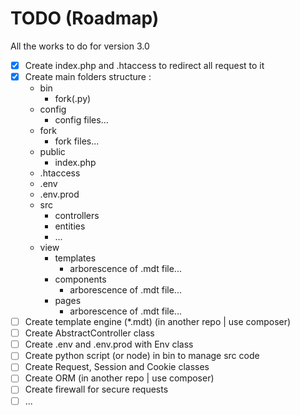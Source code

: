 # TODO (Roadmap)

All the works to do for version 3.0

- [x] Create index.php and .htaccess to redirect all request to it
- [x] Create main folders structure :
    - bin
        - fork(.py)
    - config
        - config files...
    - fork
        - fork files...
    - public
        - index.php
    - .htaccess
    - .env
    - .env.prod
    - src
        - controllers
        - entities
        - ...
    - view
        - templates
            - arborescence of .mdt file...
        - components
            - arborescence of .mdt file...
        - pages
            - arborescence of .mdt file...
- [ ] Create template engine (\*.mdt) (in another repo | use composer)
- [ ] Create AbstractController class
- [ ] Create .env and .env.prod with Env class
- [ ] Create python script (or node) in bin to manage src code
- [ ] Create Request, Session and Cookie classes
- [ ] Create ORM (in another repo | use composer)
- [ ] Create firewall for secure requests
- [ ] ...
